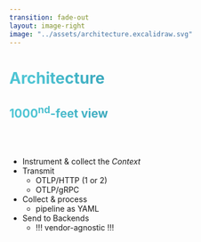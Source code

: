 ```yaml
---
transition: fade-out
layout: image-right
image: "../assets/architecture.excalidraw.svg"
---
```


# Architecture
## 1000<sup>nd</sup>-feet view

<br>
<br>

- Instrument & collect the _Context_
- Transmit
    * OTLP/HTTP (1 or 2)
    * OTLP/gRPC
- Collect & process
    * pipeline as YAML
- Send to Backends
    * !!! vendor-agnostic !!!

<style>
h1, h2 {
  background-color:  linear-gradient(180deg, #271817 0%, #27181700 100%);
  background-image: linear-gradient(45deg, #4EC5D4 10%, #146b8c 90%);
  background-size: 100%;
  -webkit-background-clip: text;
  -moz-background-clip: text;
  -webkit-text-fill-color: transparent;
  -moz-text-fill-color: transparent;
}
</style>